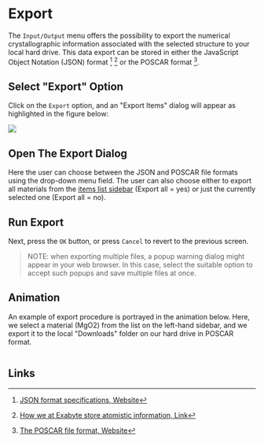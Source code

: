 # Export

The `Input/Output` menu offers the possibility to export the numerical crystallographic information associated with the selected structure to your local hard drive. This data export can be stored in either the JavaScript Object Notation (JSON) format [^1] [^2] or the POSCAR format [^3].
 
## Select "Export" Option 
 
Click on the `Export` <i class="zmdi-download zmdi-hc-border"></i> option, and an "Export Items" dialog will appear as highlighted in the figure below:
 
<img src="/images/materials-designer/export-items.png"/>

 
## Open The Export Dialog
 
Here the user can choose between the JSON and POSCAR file formats using the drop-down menu field. The user can also choose either to export all materials from the [items list sidebar](../../sidebar-items.md) (Export all = yes) or just the currently selected one (Export all = no). 

## Run Export

Next, press the `OK` button, or press `Cancel` to revert to the previous screen. 

> NOTE: when exporting multiple files, a popup warning dialog might appear in your web browser. In this case, select the suitable option to accept such popups and save multiple files at once.

## Animation

An example of export procedure is portrayed in the animation below. Here, we select a material (MgO2) from the list on the left-hand sidebar, and we export it to the local "Downloads" folder on our hard drive in POSCAR format. 

<img data-gifffer="/images/materials-designer/ExportMaterialsDesigner.gif" />


## Links

[^1]: [JSON format specifications, Website](https://www.json.org/)
[^2]: [How we at Exabyte store atomistic information, Link](../../../materials/data.md)
[^3]: [The POSCAR file format, Website](http://cms.mpi.univie.ac.at/vasp/guide/node59.html)
